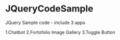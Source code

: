 # JQueryCodeSample
JQuery Sample code - include 3 apps

1.Chatbot
2.Fortofolio Image Gallery
3.Toggle Button
